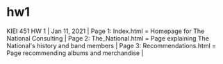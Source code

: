 # hw1
KIEI 451 HW 1 | Jan 11, 2021 |
Page 1: Index.html = Homepage for The National Consulting |
Page 2: The_National.html = Page explaining The National's history and band members |
Page 3: Recommendations.html = Page recommending albums and merchandise |